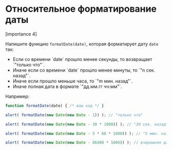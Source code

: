# Относительное форматирование даты

[importance 4]

Напишите функцию `formatDate(date)`, которая форматирует дату `date` так:
<ul>
<li>Если со времени `date` прошло менее секунды, то возвращает `"только что"`.</li>
<li>Иначе если со времени `date` прошло менее минуты, то `"n сек. назад"`.</li>
<li>Иначе если прошло меньше часа, то `"m мин. назад"`.</li>
<li>Иначе полная дата в формате `"дд.мм.гг чч:мм"`.</li>
</ul>

Например:

```js
function formatDate(date) { /* ваш код */ }

alert( formatDate(new Date(new Date - 1)) ); // "только что"

alert( formatDate(new Date(new Date - 30 * 1000)) ); // "30 сек. назад"

alert( formatDate(new Date(new Date - 5 * 60 * 1000)) ); // "5 мин. назад"

alert( formatDate(new Date(new Date - 86400 * 1000)) ); // вчерашняя дата в формате "дд.мм.гг чч:мм"
```

